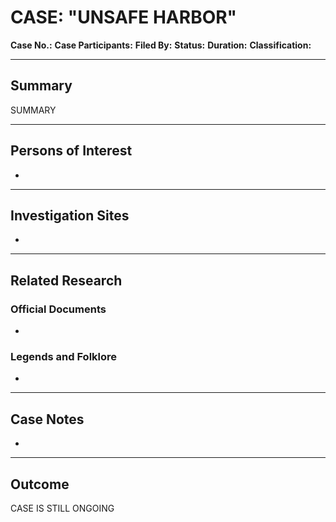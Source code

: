 # CASE: "UNSAFE HARBOR"

**Case No.:** 
**Case Participants:** 
**Filed By:** 
**Status:** 
**Duration:** 
**Classification:** 

---
## Summary
SUMMARY

---
## Persons of Interest
- 

---
## Investigation Sites
- 

---
## Related Research
### Official Documents
- 
### Legends and Folklore
- 

---
## Case Notes
- 

---
## Outcome
CASE IS STILL ONGOING
